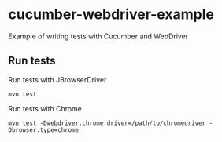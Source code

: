 cucumber-webdriver-example
==========================

Example of writing tests with Cucumber and WebDriver

## Run tests

Run tests with JBrowserDriver
```
mvn test
```

Run tests with Chrome
```
mvn test -Dwebdriver.chrome.driver=/path/to/chromedriver -Dbrowser.type=chrome
```

